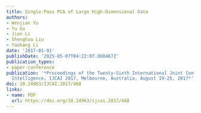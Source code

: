 ```yaml
---
title: Single-Pass PCA of Large High-Dimensional Data
authors:
- Wenjian Yu
- Yu Gu
- Jian Li
- Shenghua Liu
- Yaohang Li
date: '2017-01-01'
publishDate: '2025-05-07T04:22:07.088467Z'
publication_types:
- paper-conference
publication: '*Proceedings of the Twenty-Sixth International Joint Conference on Artificial
  Intelligence, IJCAI 2017, Melbourne, Australia, August 19-25, 2017*'
doi: 10.24963/IJCAI.2017/468
links:
- name: PDF
  url: https://doi.org/10.24963/ijcai.2017/468
---
```

